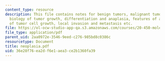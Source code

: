 ```yaml
---
content_type: resource
description: This file contains notes for benign tumors, malignant tumors, liver tumors,
  biology of tumor growth, differentiation and anaplasia, features of anaplasia, rates
  of tumor cell growth, local invasion and metastasis etc.
file: https://ol-ocw-studio-app-qa.s3.amazonaws.com/courses/20-450-molecular-and-cellular-pathophysiology-be-450-spring-2005/36e28f76ea2df6e1aea3ce2b1360fa39_neoplasia.pdf
file_type: application/pdf
parent_uid: 2aa0972e-3546-9eed-c276-985bd8c0386c
resourcetype: Document
title: neoplasia.pdf
uid: 36e28f76-ea2d-f6e1-aea3-ce2b1360fa39
---
```


